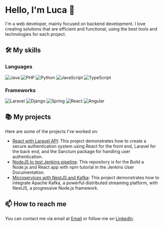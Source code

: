 # Hello, I'm Luca 👋

I'm a web developer, mainly focused on backend development. I love creating solutions that are efficient and functional, using the best tools and technologies for each project.

## 🛠️ My skills

### Languages

![Java](https://img.shields.io/badge/Java-ED8B00?logo=openjdk&logoColor=white)
![PHP](https://img.shields.io/badge/-PHP-4D588E?logo=php&logoColor=white")
![Python](https://img.shields.io/badge/Python-3776AB?logo=python&logoColor=white)
![JavaScript](https://img.shields.io/badge/JavaScript-efd81d?logo=javascript&logoColor=black)
![TypeScript](https://img.shields.io/badge/-TypeScript-007ACC?logo=typescript&logoColor=white)

### Frameworks

![Laravel](https://img.shields.io/badge/Laravel-E34F26?logo=laravel&logoColor=white)
![Django](https://img.shields.io/badge/Django-092E20?logo=django&logoColor=white)
![Spring](https://img.shields.io/badge/Spring-6DB33F?logo=spring&logoColor=white)
![React](https://img.shields.io/badge/React-20232A?logo=react&logoColor=61DAFB)
![Angular](https://img.shields.io/badge/Angular-DD0031?logo=angular&logoColor=white)

## 📚 My projects

Here are some of the projects I've worked on:

- [React with Laravel API](https://github.com/Lucode710/react-api-laravel/tree/main): This project demonstrates how to create a secure authentication system using React for the front end, Laravel for the back end, and the Sanctum package for handling user authentication.
- [NodeJS to test Jenkins pipeline](https://github.com/Lucode710/simple-node-js-react-npm-app): This repository is for the Build a Node.js and React app with npm tutorial in the Jenkins User Documentation.
- [Microservices with NestJS and Kafka](https://github.com/Lucode710/nestJs-kafka): This project demonstrates how to integrate Apache Kafka, a powerful distributed streaming platform, with NestJS, a progressive Node.js framework.

## 📫 How to reach me

You can contact me via email at [Email](mailto:Luca.Venturi.710@gmail.com) or follow me on [LinkedIn](https://www.linkedin.com/in/luca-venturi-58093460/).


